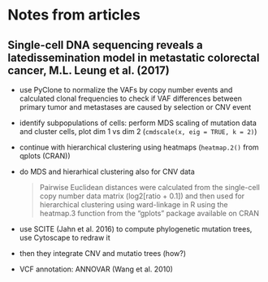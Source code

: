 # Notes from articles

## Single-cell DNA sequencing reveals a latedissemination model in metastatic colorectal cancer, M.L. Leung et al. (2017)

* use PyClone to normalize the VAFs by copy number events and calculated clonal frequencies to check if VAF differences between 
primary tumor and metastases are caused by selection or CNV event
* identify subpopulations of cells: perform MDS scaling of mutation data and cluster cells, plot dim 1 vs dim 2 (`cmdscale(x, eig = TRUE, k = 2)`)
* continue with hierarchical clustering using heatmaps (`heatmap.2()` from qplots (CRAN))
* do MDS and hierarhical clustering also for CNV data

    >Pairwise Euclidean distances were calculated from the single-cell
    >copy number data matrix (log2[ratio + 0.1]) and then used for hierarchical
    >clustering using ward-linkage in R using the heatmap.3
    >function from the “gplots” package available on CRAN
    
* use SCITE (Jahn et al. 2016) to compute phylogenetic mutation trees, use Cytoscape to redraw it
* then they integrate CNV and mutatio trees (how?)
* VCF annotation: ANNOVAR (Wang et al. 2010)
